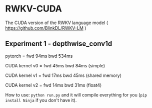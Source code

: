 # RWKV-CUDA
The CUDA version of the RWKV language model ( https://github.com/BlinkDL/RWKV-LM )

## Experiment 1 - depthwise_conv1d

pytorch = fwd 94ms bwd 534ms

CUDA kernel v0 = fwd 45ms bwd 84ms (simple)

CUDA kernel v1 = fwd 17ms bwd 45ms (shared memory)

CUDA kernel v2 = fwd 14ms bwd 31ms (float4)

How to use: ```python run.py``` and it will compile everything for you (```pip install Ninja``` if you don't have it).
